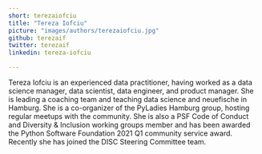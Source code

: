 ```yaml
---
short: terezaiofciu
title: "Tereza Iofciu"
picture: "images/authors/terezaiofciu.jpg"
github: terezaif
twitter: terezaif
linkedin: tereza-iofciu

---
```


Tereza Iofciu is an experienced data practitioner, having worked as a data science manager, data scientist, data engineer, and product manager. She is leading a coaching team and teaching data science and neuefische in Hamburg. She is a co-organizer of the PyLadies Hamburg group, hosting regular meetups with the community. She is also a PSF Code of Conduct and Diversity & Inclusion working groups member and has been awarded the Python Software Foundation 2021 Q1 community service award. Recently she has joined the DISC Steering Committee team.